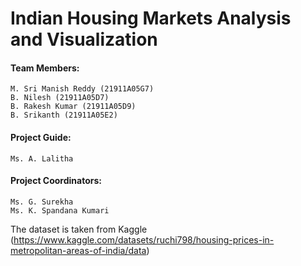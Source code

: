 # Indian Housing Markets Analysis and Visualization

#### Team Members:
    M. Sri Manish Reddy (21911A05G7)
    B. Nilesh (21911A05D7)
    B. Rakesh Kumar (21911A05D9)
    B. Srikanth (21911A05E2)
#### Project Guide:
    Ms. A. Lalitha
#### Project Coordinators:
    Ms. G. Surekha
    Ms. K. Spandana Kumari

The dataset is taken from Kaggle (https://www.kaggle.com/datasets/ruchi798/housing-prices-in-metropolitan-areas-of-india/data)
